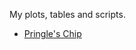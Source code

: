 My plots, tables and scripts.


- [Pringle's Chip][def]

[def]: https://raw.githubusercontent.com/andrlb/viz/refs/heads/main/pringles_chip/3D_plot_pringles.html
